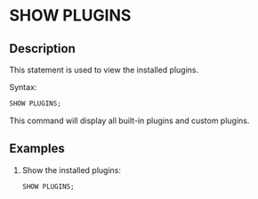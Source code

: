 # SHOW PLUGINS

## Description

This statement is used to view the installed plugins.

Syntax:

```sql
SHOW PLUGINS;
```

This command will display all built-in plugins and custom plugins.

## Examples

1. Show the installed plugins:

    ```sql
    SHOW PLUGINS;
    ```
